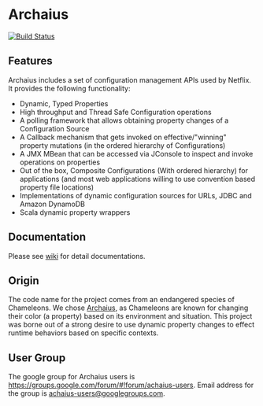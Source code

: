 Archaius
=====
[![Build Status](https://netflixoss.ci.cloudbees.com/buildStatus/icon?job=archaius-master)](https://netflixoss.ci.cloudbees.com/job/archaius-master/)

Features
-------

Archaius includes a set of configuration management APIs used by Netflix. It provides the following functionality:

* Dynamic, Typed Properties
* High throughput and Thread Safe Configuration operations
* A polling framework that allows obtaining property changes of a Configuration Source
* A Callback mechanism that gets invoked on effective/"winning" property mutations (in the ordered hierarchy of Configurations)
* A JMX MBean that can be accessed via JConsole to inspect and invoke operations on properties
* Out of the box, Composite Configurations (With ordered hierarchy) for applications (and most web applications willing to use convention based property file locations)
* Implementations of dynamic configuration sources for URLs, JDBC and Amazon DynamoDB
* Scala dynamic property wrappers

Documentation
--------------
Please see [wiki](https://github.com/Netflix/archaius/wiki) for detail documentations.

Origin
------
The code name for the project comes from an endangered species of Chameleons. We chose [Archaius](http://en.wikipedia.org/wiki/Archaius), as Chameleons are known for changing their color (a property) based on its environment and situation. This project was borne out of a strong desire to use dynamic property changes to effect runtime behaviors based on specific contexts.

User Group
----------
The google group for Archaius users is https://groups.google.com/forum/#!forum/achaius-users. Email address for the group is achaius-users@googlegroups.com.
